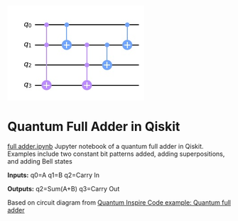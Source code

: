 ![Quantum Full Adder Circuit](fa.jpg)
# Quantum Full Adder in Qiskit

[full adder.ipynb](full%20adder.ipynb)
Jupyter notebook of a quantum full adder in Qiskit.  Examples include two constant bit patterns added, adding superpositions, and adding Bell states

**Inputs:**  q0=A q1=B q2=Carry In

**Outputs:** q2=Sum(A+B) q3=Carry Out

Based on circuit diagram from [Quantum Inspire Code example: Quantum full adder](https://www.quantum-inspire.com/kbase/full-adder/)
